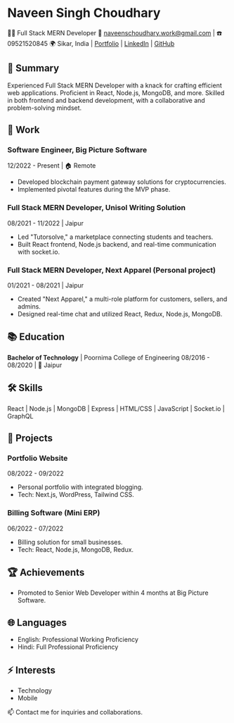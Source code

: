 # Naveen Singh Choudhary
👨‍💻 Full Stack MERN Developer
📧 naveenschoudhary.work@gmail.com | ☎️ 09521520845
🌍 Sikar, India | [Portfolio](https://naveenschoudhary.com) | [LinkedIn](https://linkedin.com/in/naveen-singh-choudhary-a5144b129) | [GitHub](https://github.com/Naveenschoudhary)

## 🚀 Summary
Experienced Full Stack MERN Developer with a knack for crafting efficient web applications. Proficient in React, Node.js, MongoDB, and more. Skilled in both frontend and backend development, with a collaborative and problem-solving mindset.

## 💼 Work

### Software Engineer, Big Picture Software
12/2022 - Present | 🏠 Remote

- Developed blockchain payment gateway solutions for cryptocurrencies.
- Implemented pivotal features during the MVP phase.

### Full Stack MERN Developer, Unisol Writing Solution
08/2021 - 11/2022 | Jaipur

- Led "Tutorsolve," a marketplace connecting students and teachers.
- Built React frontend, Node.js backend, and real-time communication with socket.io.

### Full Stack MERN Developer, Next Apparel (Personal project)
01/2021 - 08/2021 | Jaipur

- Created "Next Apparel," a multi-role platform for customers, sellers, and admins.
- Designed real-time chat and utilized React, Redux, Node.js, MongoDB.

## 📚 Education

**Bachelor of Technology** | Poornima College of Engineering
08/2016 - 08/2020 | 🌆 Jaipur

## 🛠️ Skills

React | Node.js | MongoDB | Express | HTML/CSS | JavaScript | Socket.io | GraphQL

## 🌟 Projects

### Portfolio Website
08/2022 - 09/2022

- Personal portfolio with integrated blogging.
- Tech: Next.js, WordPress, Tailwind CSS.

### Billing Software (Mini ERP)
06/2022 - 07/2022

- Billing solution for small businesses.
- Tech: React, Node.js, MongoDB, Redux.

## 🏆 Achievements

- Promoted to Senior Web Developer within 4 months at Big Picture Software.

## 🌐 Languages

- English: Professional Working Proficiency
- Hindi: Full Professional Proficiency

## ⚡ Interests

- Technology
- Mobile

📫 Contact me for inquiries and collaborations.
